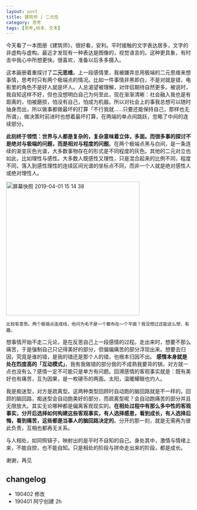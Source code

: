 ```yaml
---
layout: post
title: 建筑师 | 二元性
category: 思考
tags: [思考,绘本，文本]
---
```



今天看了一本图册《建筑师》，很好看，安利。平时接触的文字表达居多，文字的非虚构与虚构。最近才发现有一种表达是图像的，视觉语言的。这种更具象，有时击中我心中所想更快。很喜欢，准备以后多多摄入。

这本画册着重探讨了**二元思维**。上一段感情里，我被嫌弃总用极端的二元思维来想事情，思考时只有两个极端点的情况。比如一件事情非黑即白，不是对就是错，电影里的角色不是好人就是坏人。人总渴望被理解，对伴侣期待自然更多。被说时，我自知这样不好，但也没想明白自己为何至此，现在渐渐清晰：社会融入我也是有距离的，怕被磨损，怕没有自己，怕成为机器。所以对社会上的事我总想可以随时抽身而出，所以做事都做最坏的打算「不行我就......只要还能保持自己，那样也无所谓」，做决策时前进时也想着最坏打算，在两端的单点间跳跃，忽略了中间的连续部分。

**此刻终于领悟：世界与人都是复杂的，复杂意味着立体，多面。而很多事的探讨不是绝对与极端的问题，而是相对与程度的问题**。在两个极端点黑与白间，是一条连续的渐变灰色光谱，大多数事物存在的形式是不同程度的灰色。其他的二元对立也如此，比如理性与感性。大多数人既感性又理性，只是混合起来的比例不同，程度不同，落入到感性理性的连续区间光谱的坐标点不同，而非一个人就是绝对感性人或绝对理性人。

<img width="364" alt="屏幕快照 2019-04-01 15 14 38" src="https://user-images.githubusercontent.com/20737239/55309597-e1b0e080-5490-11e9-84af-677360dfbd68.png">

`比较有意思。两个极端点连成线，他问为毛不是一个散布在一个平面？我没想过还能这么想，有趣。`

想事情开始不走二元论，是在反思自己上一段感情的过程。走出来时，想要不那么痛苦，于是强制自己只记得美好的部分，但偏偏痛苦的部分浮现出来。想要去归因，究竟是谁的错，是我的错还是那个人的错，也根本归因不出。 **感情本身就是处在烈度高的「互动模式」**，我有我做错的部分我的不成熟我要背的锅，对方就一点也没有么？感情一定不可能只是单方有问题。回溯感情的客观事实就是：既有美好也有痛苦，互为因果，是一枚硬币的两面。太阳，温暖耀眼也灼人。

我是痴迷型，对方是疏离型。这两种类型回顾时自动跑的脑回路就是不一样的。回顾的脑回路，痴迷型会自动跑美好的部分，而疏离型呢？会自动跑痛苦的部分并且无限放大。其实无论哪种都是偏离客观现实的。**在相处过程中有那么多中性的客观事实，分开后选择如何构建这些客观事实，有人选择感恩，看到成长，有人选择后悔，看到痛苦，这些都是当事人的脑回路决定的**。分开的那一刻，就是无需再为彼此负责，互相也都再无关系。

与人相处，如同照镜子，映射出的是平时不自知的自己。身处其中，激情与情绪上来，不能自控，也不能自知。只是相处的阶段与拼命走出来的阶段，都是成长。

谢谢，再见


## changelog
- 190402 修改
- 190401 阿宁创建 2h



